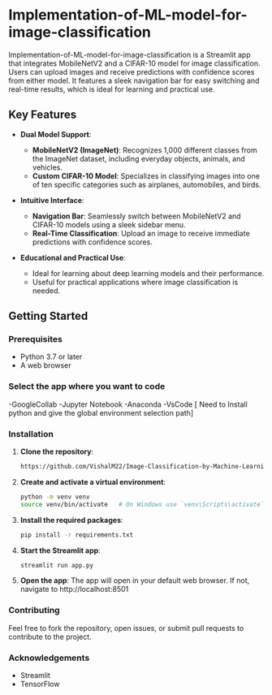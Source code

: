 # Implementation-of-ML-model-for-image-classification
Implementation-of-ML-model-for-image-classification is a Streamlit app that integrates MobileNetV2 and a CIFAR-10 model for image classification. Users can upload images and receive predictions with confidence scores from either model. It features a sleek navigation bar for easy switching and real-time results, which is ideal for learning and practical use.

## Key Features

- **Dual Model Support**:
  - **MobileNetV2 (ImageNet)**: Recognizes 1,000 different classes from the ImageNet dataset, including everyday objects, animals, and vehicles.
  - **Custom CIFAR-10 Model**: Specializes in classifying images into one of ten specific categories such as airplanes, automobiles, and birds.

- **Intuitive Interface**:
  - **Navigation Bar**: Seamlessly switch between MobileNetV2 and CIFAR-10 models using a sleek sidebar menu.
  - **Real-Time Classification**: Upload an image to receive immediate predictions with confidence scores.

- **Educational and Practical Use**:
  - Ideal for learning about deep learning models and their performance.
  - Useful for practical applications where image classification is needed.

## Getting Started

### Prerequisites

- Python 3.7 or later
- A web browser

### Select the app where you want to code

 -GoogleCollab
 -Jupyter Notebook
 -Anaconda
 -VsCode [ Need to Install python and give the global environment selection path]

### Installation

1. **Clone the repository**:
   ```bash
   https://github.com/VishalM22/Image-Classification-by-Machine-Learning-AICTE-Internship.git
2. **Create and activate a virtual environment**:
    ```bash
    python -m venv venv
    source venv/bin/activate   # On Windows use `venv\Scripts\activate`
3. **Install the required packages**:
    ```bash
    pip install -r requirements.txt
4. **Start the Streamlit app**:
    ```bash
    streamlit run app.py
5. **Open the app**: 
    The app will open in your default web browser. If not, navigate to http://localhost:8501

### Contributing
  Feel free to fork the repository, open issues, or submit pull requests to contribute to the project.

### Acknowledgements
  - Streamlit
  - TensorFlow
